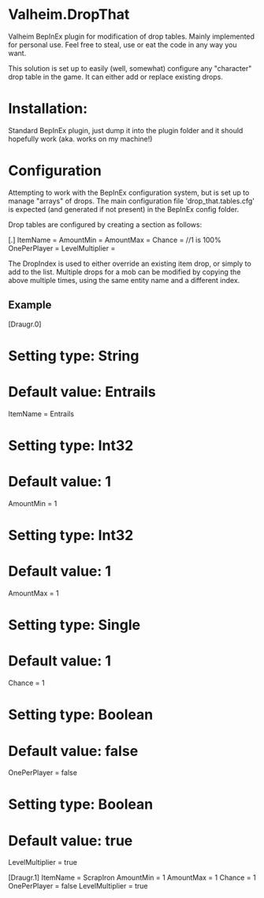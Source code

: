 # Valheim.DropThat

Valheim BepInEx plugin for modification of drop tables.
Mainly implemented for personal use. Feel free to steal, use or eat the code in any way you want.

This solution is set up to easily (well, somewhat) configure any "character" drop table in the game. It can either add or replace existing drops.

# Installation:

Standard BepInEx plugin, just dump it into the plugin folder and it should hopefully work (aka. works on my machine!)

# Configuration

Attempting to work with the BepInEx configuration system, but is set up to manage "arrays" of drops.
The main configuration file 'drop_that.tables.cfg' is expected (and generated if not present) in the BepInEx config folder.

Drop tables are configured by creating a section as follows:

  [<EntityName>.<DropIndex>]
  ItemName = <ItemPrefabName>
  AmountMin = <integer>
  AmountMax = <integer>
  Chance = <DropChance> //1 is 100%
  OnePerPlayer = <bool>
  LevelMultiplier = <bool>
  
The DropIndex is used to either override an existing item drop, or simply to add to the list.
Multiple drops for a mob can be modified by copying the above multiple times, using the same entity name and a different index.
  
## Example

  [Draugr.0]

  # Setting type: String
  # Default value: Entrails
  ItemName = Entrails

  # Setting type: Int32
  # Default value: 1
  AmountMin = 1

  # Setting type: Int32
  # Default value: 1
  AmountMax = 1

  # Setting type: Single
  # Default value: 1
  Chance = 1

  # Setting type: Boolean
  # Default value: false
  OnePerPlayer = false

  # Setting type: Boolean
  # Default value: true
  LevelMultiplier = true
  
  [Draugr.1]
  ItemName = ScrapIron
  AmountMin = 1
  AmountMax = 1
  Chance = 1
  OnePerPlayer = false
  LevelMultiplier = true
